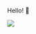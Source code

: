 Hello! 👋

<a href="https://www.linkedin.com/in/amer-yono/" target="_blank"><img src='https://img.shields.io/badge/LinkedIn-0077B5?style=for-the-badge&logo=linkedin&logoColor=white'></a>
